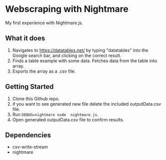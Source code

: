 # Webscraping with Nightmare

My first experience with Nightmare.js.

## What it does

1. Navigates to https://datatables.net/ by typing "datatables" into the Google search bar, and clicking on the correct result.
2. Finds a table example with some data. Fetches data from the table into array. 
3. Exports the array as a .csv file.

## Getting Started

1. Clone this Github repo.
2. if you want to see generated new file delete the included outputData.csv file. 
3. Run ```DEBUG=nightmare node  nightmare.js```.
4. Open generated outputData.csv file to confirm results.

## Dependencies

* csv-write-stream
* nightmare
